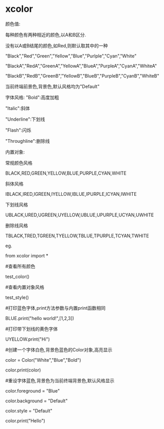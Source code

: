 # xcolor

颜色值:

每种颜色有两种相近的颜色,以A和B区分.

没有以A或B结尾的颜色,如Red,则默认取其中的一种

"Black","Red","Green","Yellow","Blue","Purlple","Cyan","White"

"BlackA","RedA","GreenA","YellowA","BlueA","PurpleA","CyanA","WhiteA"

"BlackB","RedB","GreenB","YellowB","BlueB","PurpleB","CyanB","WhiteB"



当前终端前景色,背景色,默认风格均为"Default"



字体风格:
"Bold":高度加粗

"Italic":斜体

"Underline":下划线

"Flash":闪烁

"Throughline":删除线




内置对象:

常规颜色风格

BLACK,RED,GREEN,YELLOW,BLUE,PURPLE,CYAN,WHITE

斜体风格

IBLACK,IRED,IGREEN,IYELLOW,IBLUE,IPURPLE,ICYAN,IWHITE

下划线风格

UBLACK,URED,UGREEN,UYELLOW,UBLUE,UPURPLE,UCYAN,UWHITE

删除线风格

TBLACK,TRED,TGREEN,TYELLOW,TBLUE,TPURPLE,TCYAN,TWHITE




eg.

from xcolor import *

#查看所有颜色

test_color()

#查看内置对象风格

test_style()

#打印蓝色字体,print方法参数与内置print函数相同

BLUE.print("hello world!",[1,2,3])

#打印带下划线的黄色字体

UYELLOW.print("Hi")

#创建一个字体白色,背景色蓝色的Color对象,高亮显示

color = Color("White","Blue","Bold")

color.print(color)

#重设字体蓝色,背景色为当前终端背景色,默认风格显示

color.foreground = "Blue"

color.background = "Default"

color.style = "Default"

color.print("Hello")

